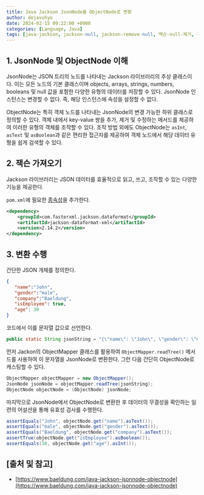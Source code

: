 ```yaml
---
title: Java Jackson JsonNode를 ObjectNode로 변환
author: dejavuhyo
date: 2024-02-15 09:22:00 +0900
categories: [Language, Java]
tags: [java-jackson, jackson-null, jackson-remove-null, 잭슨-null-제거, 잭슨-null]
---
```


## 1. JsonNodе 및 ObjеctNodе 이해
JsonNode는 JSON 트리의 노드를 나타내는 Jackson 라이브러리의 추상 클래스이다. 이는 모든 노드의 기본 클래스이며 objects, arrays, strings, numbers, booleans 및 null 값을 포함한 다양한 유형의 데이터를 저장할 수 있다. JsonNode 인스턴스는 변경할 수 없다. 즉, 해당 인스턴스에 속성을 설정할 수 없다.

ObjectNode는 특히 객체 노드를 나타내는 JsonNode의 변경 가능한 하위 클래스로 정의할 수 있다. 객체 내에서 key-value 쌍을 추가, 제거 및 수정하는 메서드를 제공하여 이러한 유형의 객체를 조작할 수 있다. 조작 방법 외에도 ObjectNode는 `asInt`, `asText` 및 `asBoolean`과 같은 편리한 접근자를 제공하여 객체 노드에서 해당 데이터 유형을 쉽게 검색할 수 있다.

## 2. 잭슨 가져오기
Jackson 라이브러리는 JSON 데이터를 효율적으로 읽고, 쓰고, 조작할 수 있는 다양한 기능을 제공한다.

`pom.xml`에 필요한 [종속성](https://mvnrepository.com/artifact/com.fasterxml.jackson.dataformat/jackson-dataformat-xml)을 추가한다.

```xml
<dependency>
    <groupId>com.fasterxml.jackson.dataformat</groupId>
    <artifactId>jackson-dataformat-xml</artifactId>
    <version>2.14.2</version>
</dependency>
```

## 3. 변환 수행
간단한 JSON 개체를 정의한다.

```json
{
   "name":"John",
   "gender":"male",
   "company":"Baeldung",
   "isEmployee": true,
   "age": 30
}
```

코드에서 이를 문자열 값으로 선언한다.

```java
public static String jsonString = "{\"name\": \"John\", \"gender\": \"male\", \"company\": \"Baeldung\", \"isEmployee\": true, \"age\": 30}";
```

먼저 Jackon의 ObjеctMappеr 클래스를 활용하여 `ObjectMapper.readTree()` 메서드를 사용하여 이 문자열을 JsonNodе로 변환한다. 그런 다음 간단히 ObjеctNodе로 캐스팅할 수 있다.

```java
ObjectMapper objectMapper = new ObjectMapper();
JsonNode jsonNode = objectMapper.readTree(jsonString);
ObjectNode objectNode = (ObjectNode) jsonNode;
```

마지막으로 JsonNode에서 ObjеctNode로 변환한 후 데이터의 무결성을 확인하는 일련의 어설션을 통해 유효성 검사를 수행한다.

```java
assertEquals("John", objectNode.get("name").asText());
assertEquals("male", objectNode.get("gender").asText());
assertEquals("Baeldung", objectNode.get("company").asText());
assertTrue(objectNode.get("isEmployee").asBoolean());
assertEquals(30, objectNode.get("age").asInt());
```

## [출처 및 참고]
* [https://www.baeldung.com/java-jackson-jsonnode-objectnode](https://www.baeldung.com/java-jackson-jsonnode-objectnode)
